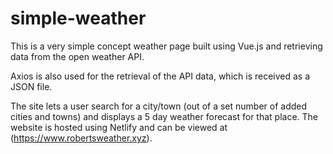 # simple-weather
This is a very simple concept weather page built using Vue.js and retrieving data from the open weather API.

Axios is also used for the retrieval of the API data, which is received as a JSON file.

The site lets a user search for a city/town (out of a set number of added cities and towns) and displays a 5 day weather forecast for that place. The website is hosted using Netlify and can be viewed at (https://www.robertsweather.xyz).
